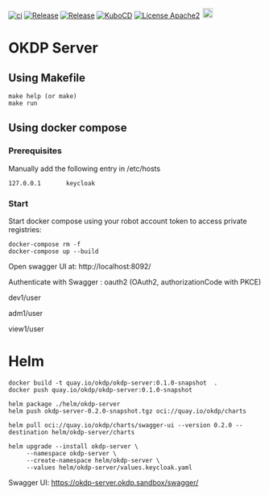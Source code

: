 [![ci](https://github.com/okdp/okdp-server/actions/workflows/ci.yml/badge.svg)](https://github.com/okdp/okdp-server/actions/workflows/ci.yml)
[![Release](https://img.shields.io/github/v/release/OKDP/okdp-server)](https://github.com/OKDP/okdp-server/releases/latest)
[![Release](https://img.shields.io/github/v/release/OKDP/okdp-ui)](https://github.com/OKDP/okdp-ui/releases/latest)
[![KuboCD](https://img.shields.io/badge/kubocd-v0.2.1-green.svg)](https://github.com/kubocd/kubocd)
[![License Apache2](https://img.shields.io/badge/License-Apache%202.0-blue.svg)](http://www.apache.org/licenses/LICENSE-2.0)
<a href="https://okdp.io">
<img src="https://okdp.io/logos/okdp-notext.svg" height="20px" style="margin: 0 2px;" />
</a>


# OKDP Server

## Using Makefile
```shell
make help (or make)
make run
```

## Using docker compose

### Prerequisites

Manually add the following entry in /etc/hosts

```shell
127.0.0.1       keycloak
```

### Start

Start docker compose using your robot account token to access private registries:
```shell
docker-compose rm -f
docker-compose up --build
```

Open swagger UI at: http://localhost:8092/

Authenticate with Swagger : oauth2 (OAuth2, authorizationCode with PKCE)

dev1/user

adm1/user

view1/user

# Helm

```
docker build -t quay.io/okdp/okdp-server:0.1.0-snapshot  .
docker push quay.io/okdp/okdp-server:0.1.0-snapshot

helm package ./helm/okdp-server
helm push okdp-server-0.2.0-snapshot.tgz oci://quay.io/okdp/charts

helm pull oci://quay.io/okdp/charts/swagger-ui --version 0.2.0 --destination helm/okdp-server/charts

helm upgrade --install okdp-server \
     --namespace okdp-server \
     --create-namespace helm/okdp-server \
     --values helm/okdp-server/values.keycloak.yaml
```

Swagger UI: https://okdp-server.okdp.sandbox/swagger/

